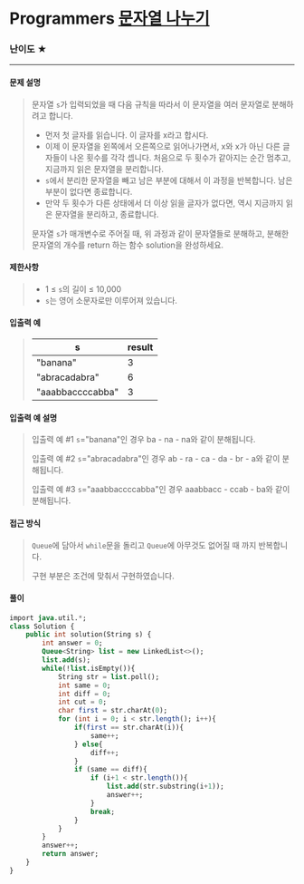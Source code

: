 # Programmers [문자열 나누기](https://school.programmers.co.kr/learn/courses/30/lessons/140108)

### 난이도 ★

---

#### 문제 설명

> 문자열 `s`가 입력되었을 때 다음 규칙을 따라서 이 문자열을 여러 문자열로 분해하려고 합니다.
>
> - 먼저 첫 글자를 읽습니다. 이 글자를 x라고 합시다.
> - 이제 이 문자열을 왼쪽에서 오른쪽으로 읽어나가면서, x와 x가 아닌 다른 글자들이 나온 횟수를 각각 셉니다. 처음으로 두 횟수가 같아지는 순간 멈추고, 지금까지 읽은 문자열을 분리합니다.
> - `s`에서 분리한 문자열을 빼고 남은 부분에 대해서 이 과정을 반복합니다. 남은 부분이 없다면 종료합니다.
> - 만약 두 횟수가 다른 상태에서 더 이상 읽을 글자가 없다면, 역시 지금까지 읽은 문자열을 분리하고, 종료합니다.
>
> 문자열 `s`가 매개변수로 주어질 때, 위 과정과 같이 문자열들로 분해하고, 분해한 문자열의 개수를 return 하는 함수 solution을 완성하세요.

#### 제한사항

>- 1 ≤ `s`의 길이 ≤ 10,000
>- `s`는 영어 소문자로만 이루어져 있습니다.

#### 입출력 예

> | s                | result |
> | ---------------- | ------ |
> | "banana"         | 3      |
> | "abracadabra"    | 6      |
> | "aaabbaccccabba" | 3      |

#### 입출력 예 설명

>입출력 예 #1
>`s`="banana"인 경우 ba - na - na와 같이 분해됩니다.
>
>입출력 예 #2
>`s`="abracadabra"인 경우 ab - ra - ca - da - br - a와 같이 분해됩니다.
>
>입출력 예 #3
>`s`="aaabbaccccabba"인 경우 aaabbacc - ccab - ba와 같이 분해됩니다.

#### 접근 방식

>`Queue`에 담아서 `while`문을 돌리고 `Queue`에 아무것도 없어질 때 까지 반복합니다.
>
>구현 부분은 조건에 맞춰서 구현하였습니다.

#### 풀이

```sql
import java.util.*;
class Solution {
    public int solution(String s) {
        int answer = 0;
        Queue<String> list = new LinkedList<>();
        list.add(s);
        while(!list.isEmpty()){
            String str = list.poll();
            int same = 0;
            int diff = 0;
            int cut = 0;
            char first = str.charAt(0);
            for (int i = 0; i < str.length(); i++){
                if(first == str.charAt(i)){
                    same++;
                } else{
                    diff++;
                }
                if (same == diff){
                    if (i+1 < str.length()){
                        list.add(str.substring(i+1));                  
                        answer++;
                    }
                    break;
                }
            }
        }
        answer++;
        return answer;
    }
}
```
